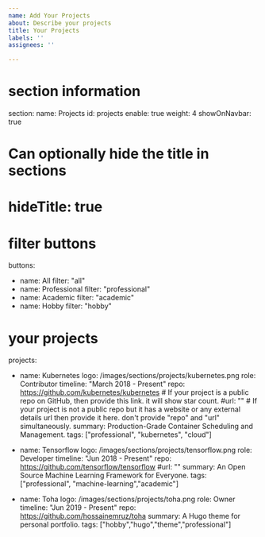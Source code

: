 ```yaml
---
name: Add Your Projects
about: Describe your projects
title: Your Projects
labels: ''
assignees: ''

---
```


# section information
section:
  name: Projects
  id: projects
  enable: true
  weight: 4
  showOnNavbar: true
  # Can optionally hide the title in sections
  # hideTitle: true

# filter buttons
buttons:
- name: All
  filter: "all"
- name: Professional
  filter: "professional"
- name: Academic
  filter: "academic"
- name: Hobby
  filter: "hobby"

# your projects
projects:
- name: Kubernetes
  logo: /images/sections/projects/kubernetes.png
  role: Contributor
  timeline: "March 2018 - Present"
  repo: https://github.com/kubernetes/kubernetes # If your project is a public repo on GitHub, then provide this link. it will show star count.
  #url: ""  # If your project is not a public repo but it has a website or any external details url then provide it here. don't provide "repo" and "url" simultaneously.
  summary: Production-Grade Container Scheduling and Management.
  tags: ["professional", "kubernetes", "cloud"]

- name: Tensorflow
  logo: /images/sections/projects/tensorflow.png
  role: Developer
  timeline: "Jun 2018 - Present"
  repo: https://github.com/tensorflow/tensorflow
  #url: ""
  summary: An Open Source Machine Learning Framework for Everyone.
  tags: ["professional", "machine-learning","academic"]

- name: Toha
  logo: /images/sections/projects/toha.png
  role: Owner
  timeline: "Jun 2019 - Present"
  repo: https://github.com/hossainemruz/toha
  summary: A Hugo theme for personal portfolio.
  tags: ["hobby","hugo","theme","professional"]
